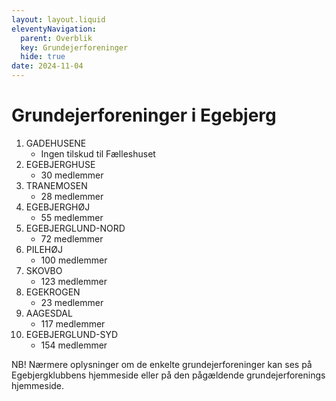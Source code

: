 ```yaml
---
layout: layout.liquid
eleventyNavigation:
  parent: Overblik
  key: Grundejerforeninger
  hide: true
date: 2024-11-04
---
```

# Grundejerforeninger i Egebjerg #
1. GADEHUSENE
    * Ingen tilskud til Fælleshuset
1. EGEBJERGHUSE
    * 30 medlemmer
1. TRANEMOSEN
    * 28 medlemmer
1. EGEBJERGHØJ
    * 55 medlemmer
1. EGEBJERGLUND-NORD
    * 72 medlemmer
1. PILEHØJ
    * 100 medlemmer
1. SKOVBO
    * 123 medlemmer
1. EGEKROGEN
    * 23 medlemmer
1. AAGESDAL
    * 117 medlemmer
1. EGEBJERGLUND-SYD
    * 154 medlemmer


NB! Nærmere oplysninger om de enkelte grundejerforeninger kan ses på Egebjergklubbens hjemmeside eller på den pågældende grundejerforenings hjemmeside.

